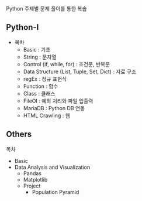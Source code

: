 Python 주제별 문제 풀이를 통한 복습
 
## Python-I 

* 목차  
  * Basic : 기초 
  * String : 문자열
  * Control (if, while, for) : 조건문, 반복문 
  * Data Structure (List, Tuple, Set, Dict) : 자료 구조 
  * regEx : 정규 표현식
  * Function : 함수 
  * Class : 클래스
  * FileOI : 예외 처리와 파일 입출력 
  * MariaDB : Python DB 연동 
  * HTML Crawling : 웹  

## Others

목차 
* Basic
* Data Analysis and Visualization
  * Pandas
  * Matplotlib
  * Project 
    * Population Pyramid
